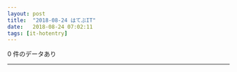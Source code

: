 ```yaml
---
layout: post
title:  "2018-08-24 はてぶIT"
date:   2018-08-24 07:02:11
tags: [it-hotentry]
---
```

0 件のデータあり

<hr>
